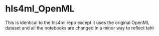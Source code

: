 # hls4ml_OpenML
This is identical to the hls4ml repo except it uses the original OpenML dataset and all the notebooks are changed in a minor way to reflect taht
